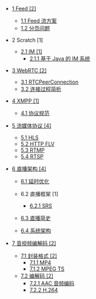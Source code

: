   - [1 Feed [2]](/Feed/README.md)
    - [1.1 Feed 流方案](/Feed/Feed%20流方案.md)
    - [1.2 分页问题](/Feed/分页问题.md)
  - 2 Scratch [1]
    - [2.1 IM [1]](/Scratch/IM/README.md)
      - [2.1.1 基于 Java 的 IM 系统](/Scratch/IM/基于%20Java%20的%20IM%20系统.md)
  - [3 WebRTC [2]](/WebRTC/README.md)
    - [3.1 RTCPeerConnection](/WebRTC/RTCPeerConnection.md)
    - [3.2 连接过程简析](/WebRTC/连接过程简析.md)
  - [4 XMPP [1]](/XMPP/README.md)
    - [4.1 协议规范](/XMPP/协议规范.md)
  - [5 流媒体协议 [4]](/流媒体协议/README.md)
    - [5.1 HLS](/流媒体协议/HLS.md)
    - [5.2 HTTP FLV](/流媒体协议/HTTP-FLV.md)
    - [5.3 RTMP](/流媒体协议/RTMP.md)
    - [5.4 RTSP](/流媒体协议/RTSP.md)
  - [6 直播架构 [4]](/直播架构/README.md)
    - [6.1 延时优化](/直播架构/延时优化/README.md)
      
    - 6.2 直播框架 [1]
      - [6.2.1 SRS](/直播架构/直播框架/SRS/README.md)
        
    - [6.3 直播简史](/直播架构/直播简史.md)
    - [6.4 系统架构](/直播架构/系统架构/README.md)
      
  - [7 音视频编解码 [2]](/音视频编解码/README.md)
    - [7.1 封装格式 [2]](/音视频编解码/封装格式/README.md)
      - [7.1.1 MP4](/音视频编解码/封装格式/MP4.md)
      - [7.1.2 MPEG TS](/音视频编解码/封装格式/MPEG-TS.md)
    - [7.2 编解码 [2]](/音视频编解码/编解码/README.md)
      - [7.2.1 AAC 音频编码](/音视频编解码/编解码/AAC%20音频编码.md)
      - [7.2.2 H.264](/音视频编解码/编解码/H.264.md)